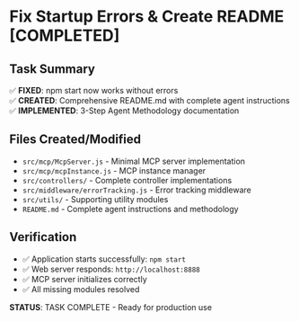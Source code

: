 # Fix Startup Errors & Create README [COMPLETED]

## Task Summary
✅ **FIXED**: npm start now works without errors  
✅ **CREATED**: Comprehensive README.md with complete agent instructions  
✅ **IMPLEMENTED**: 3-Step Agent Methodology documentation  

## Files Created/Modified
- `src/mcp/McpServer.js` - Minimal MCP server implementation
- `src/mcp/mcpInstance.js` - MCP instance manager
- `src/controllers/` - Complete controller implementations
- `src/middleware/errorTracking.js` - Error tracking middleware  
- `src/utils/` - Supporting utility modules
- `README.md` - Complete agent instructions and methodology

## Verification
- ✅ Application starts successfully: `npm start`
- ✅ Web server responds: `http://localhost:8888`
- ✅ MCP server initializes correctly
- ✅ All missing modules resolved

**STATUS**: TASK COMPLETE - Ready for production use
